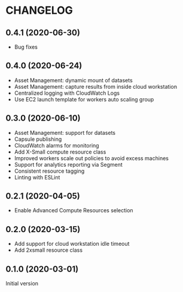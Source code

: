 CHANGELOG
=========

## 0.4.1 (2020-06-30)

- Bug fixes

## 0.4.0 (2020-06-24)

- Asset Management: dynamic mount of datasets
- Asset Management: capture results from inside cloud workstation
- Centralized logging with CloudWatch Logs
- Use EC2 launch template for workers auto scaling group

## 0.3.0 (2020-06-10)

- Asset Management: support for datasets
- Capsule publishing
- CloudWatch alarms for monitoring
- Add X-Small compute resource class
- Improved workers scale out policies to avoid excess machines
- Support for analytics reporting via Segment
- Consistent resource tagging
- Linting with ESLint

## 0.2.1 (2020-04-05)

- Enable Advanced Compute Resources selection

## 0.2.0 (2020-03-15)

- Add support for cloud workstation idle timeout
- Add 2xsmall resource class

## 0.1.0 (2020-03-01)

Initial version
